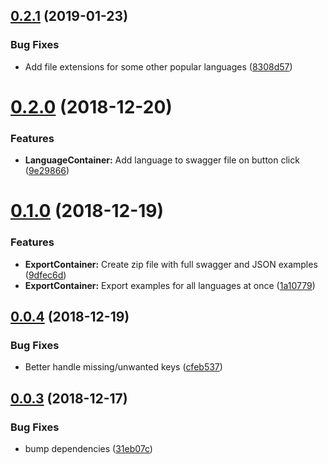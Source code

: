 ## [0.2.1](https://github.com/watson-developer-cloud/sdk-example-editor/compare/v0.2.0...v0.2.1) (2019-01-23)


### Bug Fixes

* Add file extensions for some other popular languages ([8308d57](https://github.com/watson-developer-cloud/sdk-example-editor/commit/8308d57))

# [0.2.0](https://github.com/watson-developer-cloud/sdk-example-editor/compare/v0.1.0...v0.2.0) (2018-12-20)


### Features

* **LanguageContainer:** Add language to swagger file on button click ([9e29866](https://github.com/watson-developer-cloud/sdk-example-editor/commit/9e29866))

# [0.1.0](https://github.com/watson-developer-cloud/sdk-example-editor/compare/v0.0.4...v0.1.0) (2018-12-19)


### Features

* **ExportContainer:** Create zip file with full swagger and JSON examples ([9dfec6d](https://github.com/watson-developer-cloud/sdk-example-editor/commit/9dfec6d))
* **ExportContainer:** Export examples for all languages at once ([1a10779](https://github.com/watson-developer-cloud/sdk-example-editor/commit/1a10779))

## [0.0.4](https://github.com/watson-developer-cloud/sdk-example-editor/compare/v0.0.3...v0.0.4) (2018-12-19)


### Bug Fixes

* Better handle missing/unwanted keys ([cfeb537](https://github.com/watson-developer-cloud/sdk-example-editor/commit/cfeb537))

## [0.0.3](https://github.com/watson-developer-cloud/sdk-example-editor/compare/v0.0.2...v0.0.3) (2018-12-17)


### Bug Fixes

* bump dependencies ([31eb07c](https://github.com/watson-developer-cloud/sdk-example-editor/commit/31eb07c))
